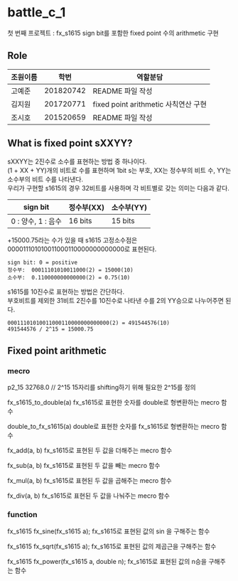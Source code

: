 # battle_c_1

첫 번째 프로젝트 : fx_s1615
sign bit를 포함한 fixed point 수의 arithmetic 구현

## Role

| 조원이름 | 학번 | 역할분담 |
| ---- | ---- | ---- |
| 고예준 | 201820742 | README 파일 작성 |
| 김지원 | 201720771 | fixed point arithmetic 사칙연산 구현 |
| 조시호 | 201520659 | README 파일 작성 |

## What is fixed point sXXYY?

sXXYY는 2진수로 소수를 표현하는 방법 중 하나이다.   
(1 + XX + YY)개의 비트로 수를 표현하며 1bit s는 부호, XX는 정수부의 비트 수,  YY는 소수부의 비트 수를 나타낸다.   
우리가 구현할 s1615의 경우 32비트를 사용하며 각 비트별로 갖는 의미는 다음과 같다.

| sign bit | 정수부(XX) | 소수부(YY) |
| ---- | ---- | ---- |
| 0 : 양수, 1 : 음수 | 16 bits | 15 bits |

+15000.75라는 수가 있을 때 s1615 고정소수점은 000011101010011000110000000000000로 표현된다.
```
sign bit: 0 = positive 
정수부:  00011101010011000(2) = 15000(10)   
소수부:  0.110000000000000(2) = 0.75(10)
```

s1615를 10진수로 표현하는 방법은 간단하다.   
부호비트를 제외한 31비트 2진수를 10진수로 나타낸 수를 2의 YY승으로 나누어주면 된다.    
```
00011101010011000110000000000000(2) = 491544576(10)   
491544576 / 2^15 = 15000.75
```


## Fixed point arithmetic

### mecro
p2_15 32768.0   // 2^15
15자리를 shifting하기 위해 필요한 2^15를 정의


fx_s1615_to_double(a)
fx_s1615로 표현한 숫자를 double로 형변환하는 mecro 함수

double_to_fx_s1615(a) 
double로 표현한 숫자를 fx_s1615로 형변환하는 mecro 함수



fx_add(a, b) 
fx_s1615로 표현된 두 값을 더해주는 mecro 함수

fx_sub(a, b)
fx_s1615로 표현된 두 값을 빼는 mecro 함수

fx_mul(a, b) 
fx_s1615로 표현된 두 값을 곱해주는 mecro 함수

fx_div(a, b) 
fx_s1615로 표현된 두 값을 나눠주는 mecro 함수


### function
fx_s1615 fx_sine(fx_s1615 a);
fx_s1615로 표현된 값의 sin 을 구해주는 함수

fx_s1615 fx_sqrt(fx_s1615 a);
fx_s1615로 표현된 값의 제곱근을 구해주는 함수

fx_s1615 fx_power(fx_s1615 a, double n);
fx_s1615로 표현된 값의 n승을 구해주는 함수



